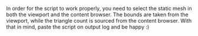 In order for the script to work properly, you need to select the static mesh in both the viewport and the content browser. The bounds are taken from the viewport, while the triangle count is sourced from the content browser.
With that in mind, paste the script on output log and be happy :)

